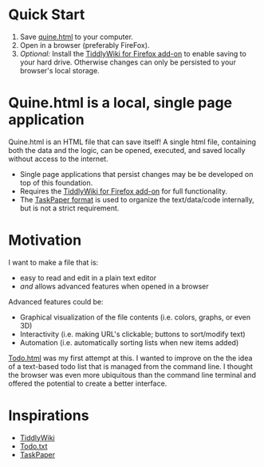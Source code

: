 # Quick Start

1. Save [quine.html][1] to your computer.
2. Open in a browser (preferably FireFox).
3. *Optional:* Install the [TiddlyWiki for Firefox add-on][2] to enable saving to your hard drive. Otherwise changes can only be persisted to your browser's local storage.

# Quine.html is a local, single page application

Quine.html is an HTML file that can save itself! A single html file, containing both the data and the logic, can be opened, executed, and saved locally without access to the internet. 

- Single page applications that persist changes may be be developed on top of this foundation.
- Requires the [TiddlyWiki for Firefox add-on][2] for full functionality.
- The [TaskPaper format][3] is used to organize the text/data/code internally, but is not a strict requirement.


# Motivation

I want to make a file that is:

- easy to read and edit in a plain text editor
- *and* allows advanced features when opened in a browser

Advanced features could be:

- Graphical visualization of the file contents (i.e. colors, graphs, or even 3D)
- Interactivity (i.e. making URL's clickable; buttons to sort/modify text)
- Automation (i.e. automatically sorting lists when new items added)

[Todo.html][4] was my first attempt at this. I wanted to improve on the the idea of a text-based todo list that is managed from the command line. I thought the browser was even more ubiquitous than the command line terminal and offered the potential to create a better interface.



# Inspirations

- [TiddlyWiki][5]
- [Todo.txt][6]
- [TaskPaper][7] 

[1]: https://raw.githubusercontent.com/Leftium/quine.html/master/quine.html
[2]: https://addons.mozilla.org/en-US/firefox/addon/tiddlyfox/
[3]: http://www.macdrifter.com/2014/01/deconstructing-my-omnifocus-dependency.html
[4]: https://github.com/Leftium/todo.html
[5]: http://tiddlywiki.com/
[6]: http://todotxt.com/
[7]: http://www.hogbaysoftware.com/products/taskpaper


